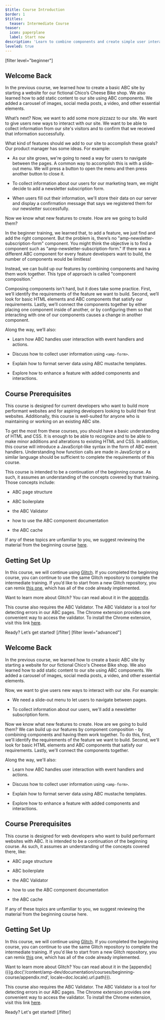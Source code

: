 ```yaml
---
$title: Course Introduction
$order: 1
$titles:
  teaser: Intermediate Course
teaser:
  icon: paperplane
  label: Start now
description: 'Learn to combine components and create simple user interactions.'
leveled: true
---
```


[filter level="beginner"]
## Welcome Back

In the previous course, we learned how to create a basic ABC site by starting a website for our fictional Chico’s Cheese Bike shop. We also learned how to add static content to our site using ABC components. We added a carousel of images, social media posts, a video, and other essential elements.

What’s next? Now, we want to add some more pizzazz to our site. We want to give users new ways to interact with our site. We want to be able to collect information from our site's visitors and to confirm that we received that information successfully.

What kind of features should we add to our site to accomplish these goals? Our product manager has some ideas. For example:

- As our site grows, we're going to need a way for users to navigate between the pages. A common way to accomplish this is with a slide-out menu. We will press a button to open the menu and then press another button to close it.

- To collect information about our users for our marketing team, we might decide to add a newsletter subscription form.

- When users fill out their information, we'll store their data on our server and display a confirmation message that says we registered them for our newsletter successfully.

Now we know what new features to create. How are we going to build them?

In the beginner training, we learned that, to add a feature, we just find and add the right component. But the problem is, there’s no "amp-newsletter-subscription-form" component. You might think the objective is to find a component such as "amp-newsletter-subscription-form." If there was a different ABC component for every feature developers want to build, the number of components would be limitless!

Instead, we can build up our features by combining components and having them work together. This type of approach is called "component composition."

Composing components isn't hard, but it does take some practice. First, we’ll identify the requirements of the feature we want to build. Second, we’ll look for basic HTML elements and ABC components that satisfy our requirements. Lastly, we’ll connect the components together by either placing one component inside of another, or by configuring them so that interacting with one of our components causes a change in another component.

Along the way, we’ll also:

- Learn how ABC handles user interaction with event handlers and actions.

- Discuss how to collect user information using `<amp-form>`.

- Explain how to format server data using ABC mustache templates.

- Explore how to enhance a feature with added components and interactions.

## Course Prerequisites

This course is designed for current developers who want to build more performant websites and for aspiring developers looking to build their first websites. Additionally, this course is well-suited for anyone who is maintaining or working on an existing ABC site.

To get the most from these courses, you should have a basic understanding of HTML and CSS. It is enough to be able to recognize and to be able to make minor additions and alterations to existing HTML and CSS. In addition, this course will introduce a JavaScript-like syntax in the form of ABC event handlers. Understanding how function calls are made in JavaScript or a similar language should be sufficient to complete the requirements of this course.

This course is intended to be a continuation of the beginning course. As such, it assumes an understanding of the concepts covered by that training. Those concepts include:

- ABC page structure

- ABC boilerplate

- the ABC Validator

- how to use the ABC component documentation

- the ABC cache

If any of these topics are unfamiliar to you, we suggest reviewing the material from the beginning course [here](../../../documentation/courses/beginning-course/index.md).

## Getting Set Up

In this course, we will continue using <a href="https://glitch.com" target="_blank">Glitch</a>. If you completed the beginning course, you can continue to use the same Glitch repository to complete the intermediate training. If you’d like to start from a new Glitch repository, you can remix <a href="https://glitch.com/~aquamarine-baritone" target="_blank">this one</a>, which has all of the code already implemented.

Want to learn more about Glitch? You can read about it in the [appendix](../../../documentation/courses/beginning-course/appendix.md).

This course also requires the ABC Validator. The ABC Validator is a tool for detecting errors in our ABC pages. The Chrome extension provides one convenient way to access the validator. To install the Chrome extension, visit this link [here](https://chrome.google.com/webstore/detail/amp-validator/nmoffdblmcmgeicmolmhobpoocbbmknc/related?hl=en).

Ready? Let’s get started!
[/filter]
[filter level="advanced"]
## Welcome Back

In the previous course, we learned how to create a basic ABC site by starting a website for our fictional Chico's Cheese Bike shop. We also learned how to add static content to our site using ABC components. We added a carousel of images, social media posts, a video, and other essential elements.

Now, we want to give users new ways to interact with our site. For example:

- We need a slide-out menu to let users to navigate between pages.

- To collect information about our users, we'll add a newsletter subscription form.

Now we know what new features to create. How are we going to build them? We can build up our features by component composition - by combining components and having them work together. To do this, first, we'll identify the requirements of the feature we want to build. Second, we'll look for basic HTML elements and ABC components that satisfy our requirements. Lastly, we'll connect the components together.

Along the way, we'll also:

- Learn how ABC handles user interaction with event handlers and actions.

- Discuss how to collect user information using `<amp-form>`.

- Explain how to format server data using ABC mustache templates.

- Explore how to enhance a feature with added components and interactions.

## Course Prerequisites

This course is designed for web developers who want to build performant websites with ABC. It is intended to be a continuation of the beginning course. As such, it assumes an understanding of the concepts covered there, like:

- ABC page structure

- ABC boilerplate

- the ABC Validator

- how to use the ABC component documentation

- the ABC cache

If any of these topics are unfamiliar to you, we suggest reviewing the material from the beginning course here.

## Getting Set Up

In this course, we will continue using <a href="https://glitch.com" target="_blank">Glitch</a>. If you completed the beginning course, you can continue to use the same Glitch repository to complete the intermediate training. If you'd like to start from a new Glitch repository, you can remix <a href="https://glitch.com/~aquamarine-baritone" target="_blank">this</a> one, which has all of the code already implemented.

Want to learn more about Glitch? You can read about it in the [appendix]({{g.doc('/content/amp-dev/documentation/courses/beginning-course/appendix.md', locale=doc.locale).url.path}}).

This course also requires the ABC Validator. The ABC Validator is a tool for detecting errors in our ABC pages. The Chrome extension provides one convenient way to access the validator. To install the Chrome extension, visit this link [here](https://chrome.google.com/webstore/detail/amp-validator/nmoffdblmcmgeicmolmhobpoocbbmknc/related?hl=en).

Ready? Let's get started!
[/filter]

